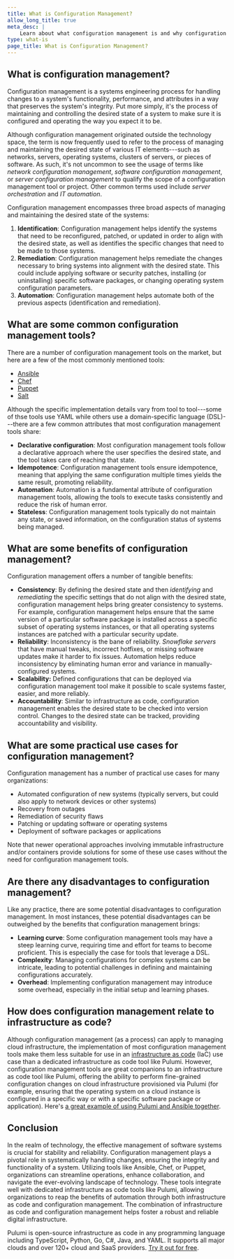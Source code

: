 ```yaml
---
title: What is Configuration Management?
allow_long_title: true
meta_desc: |
    Learn about what configuration management is and why configuration management is instrumental in maintaining the health and consistency of software systems.
type: what-is
page_title: What is Configuration Management?
---
```


## What is configuration management?

Configuration management is a systems engineering process for handling changes to a system's functionality, performance, and attributes in a way that preserves the system's integrity. Put more simply, it's the process of maintaining and controlling the desired state of a system to make sure it is configured and operating the way you expect it to be.

Although configuration management originated outside the technology space, the term is now frequently used to refer to the process of managing and maintaining the desired state of various IT elements---such as networks, servers, operating systems, clusters of servers, or pieces of software. As such, it's not uncommon to see the usage of terms like _network configuration management_, _software configuration management_, or _server configuration management_ to qualify the scope of a configuration management tool or project. Other common terms used include _server orchestration_ and _IT automation_.

Configuration management encompasses three broad aspects of managing and maintaining the desired state of the systems:

1. **Identification**: Configuration management helps identify the systems that need to be reconfigured, patched, or updated in order to align with the desired state, as well as identifies the specific changes that need to be made to those systems.
2. **Remediation**: Configuration management helps remediate the changes necessary to bring systems into alignment with the desired state. This could include applying software or security patches, installing (or uninstalling) specific software packages, or changing operating system configuration parameters.
3. **Automation**: Configuration management helps automate both of the previous aspects (identification and remediation).

## What are some common configuration management tools?

There are a number of configuration management tools on the market, but here are a few of the most commonly mentioned tools:

* [Ansible](https://www.ansible.com/)
* [Chef](https://www.chef.io/)
* [Puppet](https://www.puppet.com/)
* [Salt](https://saltproject.io/)

Although the specific implementation details vary from tool to tool---some of thse tools use YAML while others use a domain-specific language (DSL)---there are a few common attributes that most configuration management tools share:

* **Declarative configuration**: Most configuration management tools follow a declarative approach where the user specifies the desired state, and the tool takes care of reaching that state.
* **Idempotence**: Configuration management tools ensure idempotence, meaning that applying the same configuration multiple times yields the same result, promoting reliability.
* **Automation**: Automation is a fundamental attribute of configuration management tools, allowing the tools to execute tasks consistently and reduce the risk of human error.
* **Stateless**: Configuration management tools typically do not maintain any state, or saved information, on the configuration status of systems being managed.

## What are some benefits of configuration management?

Configuration management offers a number of tangible benefits:

* **Consistency**: By defining the desired state and then _identifying_ and _remediating_ the specific settings that do not align with the desired state, configuration management helps bring greater consistency to systems. For example, configuration management helps ensure that the same version of a particular software package is installed across a specific subset of operating systems instances, or that all operating systems instances are patched with a particular security update.
* **Reliability**: Inconsistency is the bane of reliability. _Snowflake servers_ that have manual tweaks, incorrect hotfixes, or missing software updates make it harder to fix issues. Automation helps reduce inconsistency by eliminating human error and variance in manually-configured systems.
* **Scalability:** Defined configurations that can be deployed via configuration management tool make it possible to scale systems faster, easier, and more reliably.
* **Accountability**: Similar to infrastructure as code, configuration management enables the desired state to be checked into version control. Changes to the desired state can be tracked, providing accountability and visibility.

## What are some practical use cases for configuration management?

Configuration management has a number of practical use cases for many organizations:

* Automated configuration of new systems (typically servers, but could also apply to network devices or other systems)
* Recovery from outages
* Remediation of security flaws
* Patching or updating software or operating systems
* Deployment of software packages or applications

Note that newer operational approaches involving immutable infrastructure and/or containers provide solutions for some of these use cases without the need for configuration management tools.

## Are there any disadvantages to configuration management?

Like any practice, there are some potential disadvantages to configuration management. In most instances, these potential disadvantages can be outweighed by the benefits that configuration management brings:

* **Learning curve**: Some configuration management tools may have a steep learning curve, requiring time and effort for teams to become proficient. This is especially the case for tools that leverage a DSL.
* **Complexity**: Managing configurations for complex systems can be intricate, leading to potential challenges in defining and maintaining configurations accurately.
* **Overhead**: Implementing configuration management may introduce some overhead, especially in the initial setup and learning phases.

## How does configuration management relate to infrastructure as code?

Although configuration management (as a process) can apply to managing cloud infrastructure, the implementation of most configuration management tools make them less suitable for use in an [infrastructure as code](/what-is/what-is-infrastructure-as-code/) (IaC) use case than a dedicated infrastructure as code tool like Pulumi. However, configuration management tools are great companions to an infrastructure as code tool like Pulumi, offering the ability to perform fine-grained configuration changes on cloud infrastructure provisioned via Pulumi (for example, ensuring that the operating system on a cloud instance is configured in a specific way or with a specific software package or application). Here's [a great example of using Pulumi and Ansible together](/blog/deploy-wordpress-aws-pulumi-ansible/).

## Conclusion

In the realm of technology, the effective management of software systems is crucial for stability and reliability. Configuration management plays a pivotal role in systematically handling changes, ensuring the integrity and functionality of a system. Utilizing tools like Ansible, Chef, or Puppet, organizations can streamline operations, enhance collaboration, and navigate the ever-evolving landscape of technology. These tools integrate well with dedicated infrastructure as code tools like Pulumi, allowing organizations to reap the benefits of automation through both infrastructure as code and configuration management. The combination of infrastructure as code and configuration management helps foster a robust and reliable digital infrastructure.

Pulumi is open-source infrastructure as code in any programming language including TypeScript, Python, Go, C#, Java, and YAML. It supports all major clouds and over 120+ cloud and SaaS providers. [Try it out for free](/docs/get-started/).
